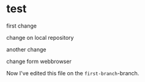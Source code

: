 # test

first change 

change on local repository 

another change

change form webbrowser

Now I've edited this file on the `first-branch`-branch.
